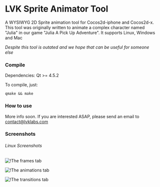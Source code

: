 LVK Sprite Animator Tool
========================

A WYSIWYG 2D Sprite animation tool for Cocos2d-iphone and Cocos2d-x. This tool was originally 
written to animate a complex character named "Julia" in our game "Julia A Pick Up Adventure". 
It supports Linux, Windows and Mac

*Despite this tool is outated and we hope that can be useful for someone else*


### Compile

Dependencies: Qt >= 4.5.2 

To compile, just: 

    qmake && make


### How to use

More info soon. If you are interested ASAP, please send an email to contact@lvklabs.com


### Screenshots
###### Linux Screenshots
![!The frames tab](https://drive.google.com/file/d/0By0yMH0uV_NMby05ZE0zaHp5ZUk/edit?usp=sharing)

![!The animations tab](https://drive.google.com/file/d/0By0yMH0uV_NMMk9wR1dEY2thRWM/edit?usp=sharing)

![!The transitions tab](https://drive.google.com/file/d/0By0yMH0uV_NMS2E2elc4QW1TLWM/edit?usp=sharing)

